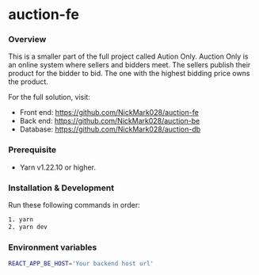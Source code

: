 # auction-fe

### Overview
This is a smaller part of the full project called Aution Only. Auction Only is an online system where sellers and bidders meet. The sellers publish their product for the bidder to bid. The one with the highest bidding price owns the product.

For the full solution, visit:
- Front end: https://github.com/NickMark028/auction-fe
- Back end: https://github.com/NickMark028/auction-be
- Database: https://github.com/NickMark028/auction-db

### Prerequisite
- Yarn v1.22.10 or higher.

### Installation & Development
Run these following commands in order:
```bash
1. yarn
2. yarn dev
```
### Environment variables

```sh
REACT_APP_BE_HOST='Your backend host url'
```
